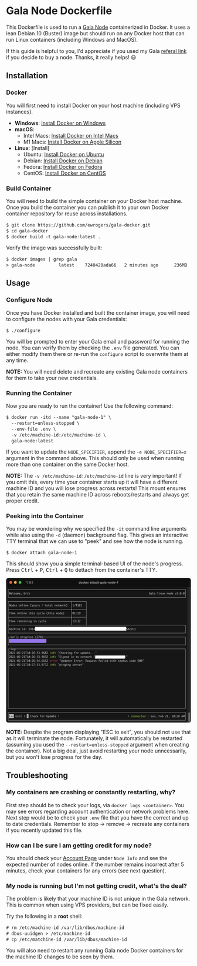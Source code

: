 # Gala Node Dockerfile

This Dockerfile is used to run a [Gala Node](https://gala.fan/9yqaqUonx) containerized in Docker. It uses a lean Debian 10 (Buster) image but should run on any Docker host that can run Linux containers (including Windows and MacOS).

If this guide is helpful to you, I'd appreciate if you used my Gala [referal link](https://gala.fan/9yqaqUonx) if you decide to buy a node. Thanks, it really helps! :smiley:

## Installation

### Docker

You will first need to install Docker on your host machine (including VPS instances).

- **Windows**: [Install Docker on Windows](https://docs.docker.com/docker-for-windows/install/)
- **macOS**:
    - Intel Macs: [Install Docker on Intel Macs](https://docs.docker.com/docker-for-mac/install/)
    - M1 Macs: [Install Docker on Apple Silicon](https://docs.docker.com/docker-for-mac/apple-m1/)
- **Linux**: [Install]
    - Ubuntu: [Install Docker on Ubuntu](https://docs.docker.com/engine/install/ubuntu/)
    - Debian: [Install Docker on Debian](https://docs.docker.com/engine/install/debian/)
    - Fedora: [Install Docker on Fedora](https://docs.docker.com/engine/install/fedora/)
    - CentOS: [Install Docker on CentOS](https://docs.docker.com/engine/install/centos/)

### Build Container

You will need to build the simple container on your Docker host machine. Once you build the container you can publish it to your own Docker container repository for reuse across installations.

```
$ git clone https://github.com/ewrogers/gala-docker.git
$ cd gala-docker
$ docker build -t gala-node:latest .
```

Verify the image was successfully built:

```
$ docker images | grep gala
> gala-node         latest    7240420ada66   2 minutes ago      236MB
```

## Usage

### Configure Node

Once you have Docker installed and built the container image, you will need to configure the nodes with your Gala credentials:

```
$ ./configure
```

You will be prompted to enter your Gala email and password for running the node. You can verify them by checking the `.env` file generated. You can either modify them there or re-run the `configure` script to overwrite them at any time.

**NOTE:** You will need delete and recreate any existing Gala node containers for them to take your new credentials.

### Running the Container

Now you are ready to run the container! Use the following command:

```
$ docker run -itd --name "gala-node-1" \
  --restart=unless-stopped \
  --env-file .env \
  -v /etc/machine-id:/etc/machine-id \
  gala-node:latest
```

If you want to update the `NODE_SPECIFIER`, append the `-e NODE_SPECIFIER=x` argument in the command above. This should only be used when running more than one container on the same Docker host.

**NOTE:** The `-v /etc/machine-id:/etc/machine-id` line is very important! If you omit this, every time your container starts up it will have a different machine ID and you will lose progress across restarts! This mount ensures that you retain the same machine ID across reboots/restarts and always get proper credit.

### Peeking into the Container

You may be wondering why we specified the `-it` command line arguments while also using the `-d` (daemon) background flag. This gives an interactive TTY terminal that we can use to "peek" and see how the node is running.

```
$ docker attach gala-node-1
```

This should show you a simple terminal-based UI of the node's progress. Press <kbd>Ctrl</kbd> + <kbd>P</kbd>, <kbd>Ctrl</kbd> + <kbd>Q</kbd> to dettach from the container's TTY.

![Linux terminal UI](screenshots/ui.png?raw=true)

**NOTE:** Despite the program displaying "ESC to exit", you should not use that as it will terminate the node. Fortunately, it will automatically be restarted (assuming you used the `--restart=unless-stopped` argument when creating the container). Not a big deal, just avoid restarting your node unncessarily, but you won't lose progress for the day.

## Troubleshooting

### My containers are crashing or constantly restarting, why?

First step should be to check your logs, via `docker logs <container>`. You may see errors regarding account authentication or network problems here. Next step would be to check your `.env` file that you have the correct and up to date credentials. Remember to stop -> remove -> recreate any containers if you recently updated this file.

### How can I be sure I am getting credit for my node?

You should check your [Account Page](https://app.gala.games/account) under `Node Info` and see the expected number of nodes online. If the number remains incorrect after 5 minutes, check your containers for any errors (see next question).

### My node is running but I'm not getting credit, what's the deal?
The problem is likely that your machine ID is not unique in the Gala network. This is common when using VPS providers, but can be fixed easily.

Try the following in a **root** shell:
```
# rm /etc/machine-id /var/lib/dbus/machine-id
# dbus-uuidgen > /etc/machine-id
# cp /etc/matchine-id /var/lib/dbus/machine-id
```

You will also need to restart any running Gala node Docker containers for the machine ID changes to be seen by them.

